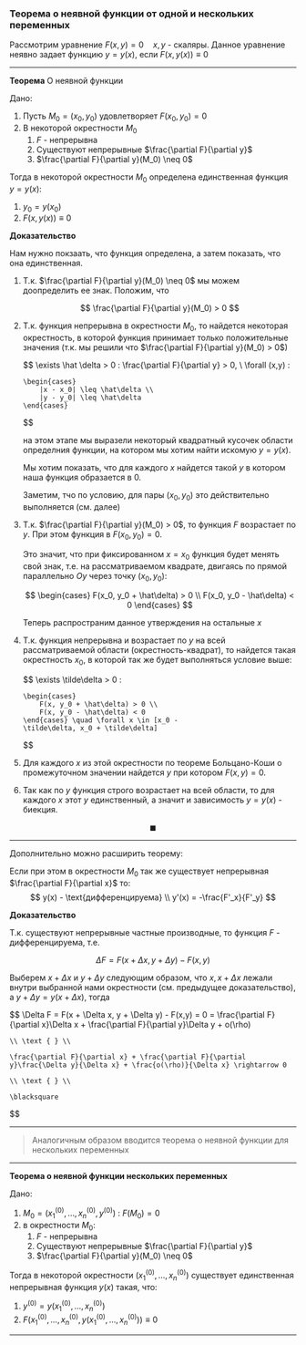 ### Теорема о неявной функции от одной и нескольких переменных

Рассмотрим уравнение $F(x,y) = 0 \quad x,y$ - скаляры. Данное уравнение неявно задает функцию $y= y(x)$, если $F(x, y(x)) \equiv 0$

---

**Теорема** О неявной функции

Дано:

1. Пусть $M_0= (x_0, y_0)$ удовлетворяет $F(x_0, y_0) = 0$
2. В некоторой окрестности $M_0$
   1. $F$ - непрерывна
   2. Существуют непрерывные $\frac{\partial F}{\partial y}$
   3. $\frac{\partial F}{\partial y}(M_0) \neq 0$

Тогда в некоторой окрестности $M_0$ определена единственная функция $y = y(x)$:

1. $y_0 = y(x_0)$
2. $F(x,y(x)) \equiv 0$

**Доказательство**

Нам нужно покзаать, что функция определена, а затем показать, что она единственная.

1. Т.к. $\frac{\partial F}{\partial y}(M_0) \neq 0$ мы можем доопределить ее знак. Положим, что

   $$
       \frac{\partial F}{\partial y}(M_0) > 0
   $$

2. Т.к. функция непрерывна в окрестности $M_0$, то найдется некоторая окрестность, в которой функция принимает только положительные значения (т.к. мы решили что $\frac{\partial F}{\partial y}(M_0) > 0$)

   $$
       \exists \hat \delta > 0 : \frac{\partial F}{\partial y} > 0, \ \forall (x,y) :

       \begin{cases}
           |x - x_0| \leq \hat\delta \\
           |y - y_0| \leq \hat\delta
       \end{cases}
   $$

   на этом этапе мы выразели некоторый квадратный кусочек области определния функции, на котором мы хотим найти искомую $y = y(x)$.

   Мы хотим показать, что для каждого $x$ найдется такой $y$ в котором наша функция образается в 0.

   Заметим, тчо по условию, для пары $(x_0, y_0)$ это действительно выполняется (см. далее)

3. Т.к. $\frac{\partial F}{\partial y}(M_0) > 0$, то функция $F$ возрастает по $y$. При этом функция в $F(x_0, y_0) = 0$.

   Это значит, что при фиксированном $x = x_0$ функция будет менять свой знак, т.е. на рассматриваемом квадрате, двигаясь по прямой параллельно $Oy$ через точку $(x_0, y_0)$:

   $$
       \begin{cases}
           F(x_0, y_0 + \hat\delta) > 0 \\
           F(x_0, y_0 - \hat\delta) < 0
       \end{cases}
   $$

   Теперь распространим данное утверждения на остальные $x$

4. Т.к. функция непрерывна и возрастает по $y$ на всей рассматриваемой области (окрестность-квадрат), то найдется такая окрестность $x_0$, в которой так же будет выполняться условие выше:

   $$
       \exists \tilde\delta > 0 :

       \begin{cases}
           F(x, y_0 + \hat\delta) > 0 \\
           F(x, y_0 - \hat\delta) < 0
       \end{cases} \quad \forall x \in [x_0 -
       \tilde\delta, x_0 + \tilde\delta]
   $$

5. Для каждого $x$ из этой окрестности по теореме Больцано-Коши о промежуточном значении найдется $y$ при котором $F(x,y) = 0$.

6. Так как по $y$ функция строго возрастает на всей области, то для каждого $x$ этот $y$ единственный, а значит и зависимость $y = y(x)$ - биекция.

$$
    \blacksquare
$$

---

Дополнительно можно расширить теорему:

Если при этом в окрестности $M_0$ так же существует непрерывная $\frac{\partial F}{\partial x}$ то:
$$
    y(x) - \text{дифференцируема} \\
    y'(x) = -\frac{F'_x}{F'_y}
$$

**Доказательство**

Т.к. существуют непрерывные частные производные, то функция $F$ - дифференцируема, т.е.

$$
    \Delta F = F(x + \Delta x, y + \Delta y) - F(x,y)
$$

Выберем $x + \Delta x$ и $y + \Delta y$ следующим образом, что $x,x + \Delta x$ лежали внутри выбранной нами окрестности (см. предыдущее доказательство), а $y + \Delta y = y(x + \Delta x)$, тогда

$$
    \Delta F 
    = F(x + \Delta x, y + \Delta y) - F(x,y) 
    = 0 
    = \frac{\partial F}{\partial x}\Delta x + \frac{\partial F}{\partial y}\Delta y + o(\rho) 
    
    \\ \text { } \\

    \frac{\partial F}{\partial x} + \frac{\partial F}{\partial y}\frac{\Delta y}{\Delta x} + \frac{o(\rho)}{\Delta x} \rightarrow 0

    \\ \text { } \\

    \blacksquare
$$

---

> Аналогичным образом вводится теорема о неявной функции для нескольких переменных

---

**Теорема о неявной функции нескольких переменных**

Дано:

1. $M_0=(x^{(0)}_1, ..., x^{(0)}_n, y^{(0)}) \ : \ F(M_0) = 0$
2. в окрестности $M_0$: 
     1. $F$ - непрерывна
     2. Существуют непрерывные $\frac{\partial F}{\partial y}$
     3. $\frac{\partial F}{\partial y}(M_0) \neq 0$

Тогда в некоторой окрестности $(x^{(0)}_1, ..., x^{(0)}_n)$ существует единственная непрерывная функция $y(x)$ такая, что:

1. $y^{(0)} = y(x^{(0)}_1, ..., x^{(0)}_n)$
2. $F(x^{(0)}_1, ..., x^{(0)}_n,y(x^{(0)}_1, ..., x^{(0)}_n)) \equiv 0$

---